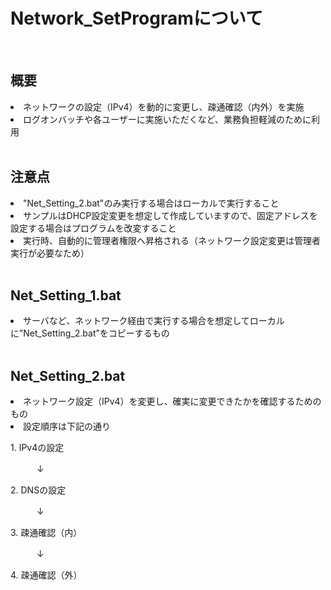 # Network_SetProgramについて
<br>

## 概要
<li>ネットワークの設定（IPv4）を動的に変更し、疎通確認（内外）を実施
<li>ログオンバッチや各ユーザーに実施いただくなど、業務負担軽減のために利用
<br>
<br>

## 注意点
<li>"Net_Setting_2.bat"のみ実行する場合はローカルで実行すること
<li>サンプルはDHCP設定変更を想定して作成していますので、固定アドレスを設定する場合はプログラムを改変すること
<li>実行時、自動的に管理者権限へ昇格される（ネットワーク設定変更は管理者実行が必要なため）
 
<br>
<br>

## Net_Setting_1.bat
<li>サーバなど、ネットワーク経由で実行する場合を想定してローカルに”Net_Setting_2.bat”をコピーするもの
 
<br>
<br>

## Net_Setting_2.bat
<li>ネットワーク設定（IPv4）を変更し、確実に変更できたかを確認するためのもの
<li>設定順序は下記の通り
<p>1. IPv4の設定
<p>　　　↓
<p>2. DNSの設定
<p>　　　↓
<p>3. 疎通確認（内）
<p>　　　↓
<p>4. 疎通確認（外）
